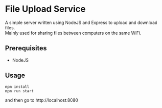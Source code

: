 # File Upload Service

A simple server written using NodeJS and Express to upload and download files.  
Mainly used for sharing files between computers on the same WiFi.

## Prerequisites

- NodeJS

## Usage

```
npm install
npm run start
```
and then go to http://localhost:8080
